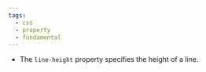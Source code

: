 ```yaml
---
tags:
  - css
  - property
  - fundamental
---
```


- The `line-height` property specifies the height of a line.